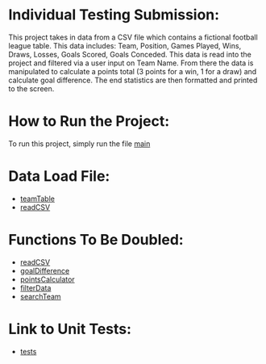 # Individual Testing Submission:

This project takes in data from a CSV file which contains a fictional football league table. This data includes: Team, Position, Games Played, Wins, Draws, Losses, Goals Scored, Goals Conceded.
This data is read into the project and filtered via a user input on Team Name. From there the data is manipulated to calculate a points total (3 points for a win, 1 for a draw) and calculate goal difference. The end statistics are then formatted and printed to the screen.

# How to Run the Project:

To run this project, simply run the file [main](functions/main.py)


# Data Load File:

- [teamTable](resources/teamTable.csv)
- [readCSV](functions/readCSV.py)

# Functions To Be Doubled:

- [readCSV](functions/readCSV.py)
- [goalDifference](functions/goalDifference.py)
- [pointsCalculator](functions/pointsCalculator.py)
- [filterData](functions/filterData.py)
- [searchTeam](functions/searchTeam.py)

# Link to Unit Tests:

- [tests](tests)
